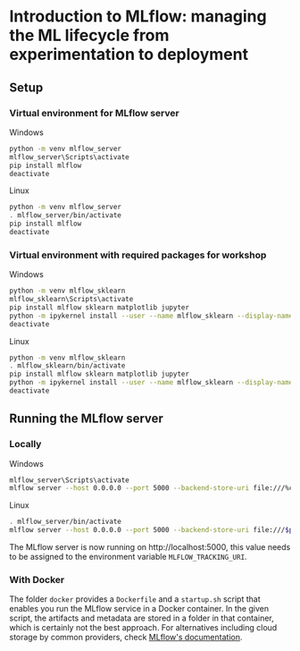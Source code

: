 # Introduction to MLflow: managing the ML lifecycle from experimentation to deployment

## Setup
### Virtual environment for MLflow server
Windows
```bash
python -m venv mlflow_server
mlflow_server\Scripts\activate
pip install mlflow
deactivate
```
Linux
```bash
python -m venv mlflow_server
. mlflow_server/bin/activate
pip install mlflow
deactivate
```

### Virtual environment with required packages for workshop 
Windows
```bash
python -m venv mlflow_sklearn
mlflow_sklearn\Scripts\activate
pip install mlflow sklearn matplotlib jupyter
python -m ipykernel install --user --name mlflow_sklearn --display-name "Python (MLflow sklearn)"
deactivate
```
Linux
```bash
python -m venv mlflow_sklearn
. mlflow_sklearn/bin/activate
pip install mlflow sklearn matplotlib jupyter
python -m ipykernel install --user --name mlflow_sklearn --display-name "Python (MLflow sklearn)"
deactivate
```

## Running the MLflow server
### Locally
Windows
```bash
mlflow_server\Scripts\activate
mlflow server --host 0.0.0.0 --port 5000 --backend-store-uri file:///%cd%\mlruns --default-artifact-root file:/%cd%\mlruns
```
Linux
```bash
. mlflow_server/bin/activate
mlflow server --host 0.0.0.0 --port 5000 --backend-store-uri file:///$pwd/mlruns --default-artifact-root file:/$pwd/mlruns
```
The MLflow server is now running on http://localhost:5000, this value needs to be assigned to the
environment variable `MLFLOW_TRACKING_URI`.

### With Docker
The folder `docker` provides a `Dockerfile` and a `startup.sh` script that enables you run the
MLflow service in a Docker container. In the given script, the artifacts and metadata are stored in
a folder in that container, which is certainly not the best approach. For alternatives including
cloud storage by common providers, check
[MLflow's documentation](https://mlflow.org/docs/latest/tracking.html#mlflow-tracking-servers).